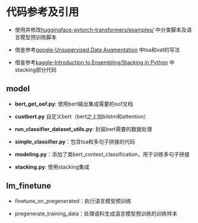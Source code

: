  # 代码参考及引用
  
  -  使用并修改[huggingface-pytorch-transformers/examples/](https://github.com/huggingface/pytorch-transformers) 中分类脚本及语言模型预训练脚本
  
  -  借鉴参考[google-Unsupervised Data Augmentation](https://github.com/google-research/uda) 中tsa和vat的写法
  
  -  借鉴参考[kaggle-Introduction to Ensembling/Stacking in Python](https://www.kaggle.com/arthurtok/introduction-to-ensembling-stacking-in-python) 中stacking部分代码


## model
  - **bert_get_oof.py**: 使用bert输出集成需要的oof文档
  
  - **custbert.py** 自定义bert（bert之上加bilstm和attention）
  
  - **run_classifier_dataset_utils.py**: 封装bert需要的数据处理
  
  - **simple_classifier.py**：包含tsa和多句子拼接的代码
  
  - **modeling.py**：添加了类bert_context_classification，用于训练多句子拼接
  
  - **stacking.py**: 使用stacking集成

## lm_finetune

  - finetune_on_pregenerated：执行语言模型预训练
  
  - pregenerate_training_data：处理语料生成语言模型预训练的训练样本
